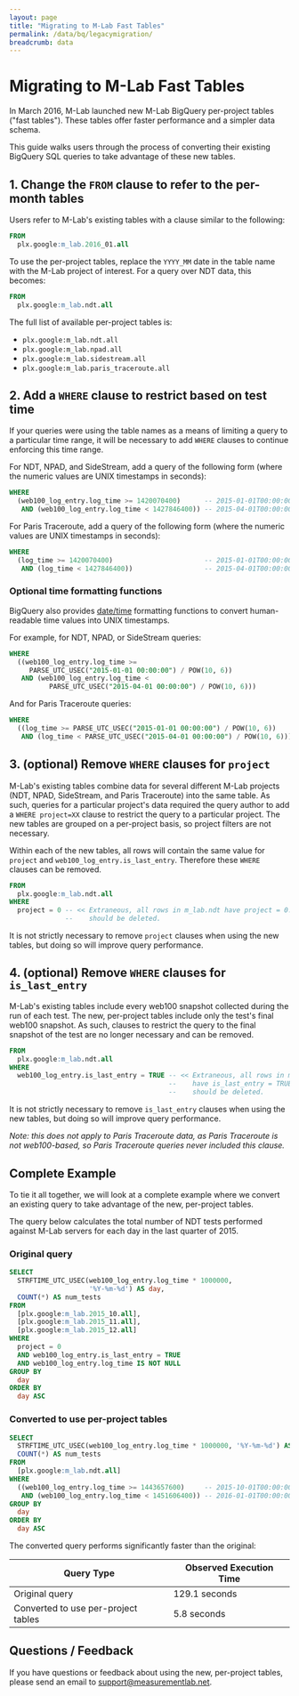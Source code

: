 ```yaml
---
layout: page
title: "Migrating to M-Lab Fast Tables"
permalink: /data/bq/legacymigration/
breadcrumb: data
---
```


# Migrating to M-Lab Fast Tables

In March 2016, M-Lab launched new M-Lab BigQuery per-project tables ("fast tables"). These tables offer faster performance and a simpler data schema.

This guide walks users through the process of converting their existing BigQuery SQL queries to take advantage of these new tables.

## 1. Change the `FROM` clause to refer to the per-month tables

Users refer to M-Lab's existing tables with a clause similar to the following:

~~~sql
FROM
  plx.google:m_lab.2016_01.all
~~~

To use the per-project tables, replace the `YYYY_MM` date in the table name with the M-Lab project of interest. For a query over NDT data, this becomes:

~~~sql
FROM
  plx.google:m_lab.ndt.all
~~~

The full list of available per-project tables is:

* `plx.google:m_lab.ndt.all`
* `plx.google:m_lab.npad.all`
* `plx.google:m_lab.sidestream.all`
* `plx.google:m_lab.paris_traceroute.all`

## 2. Add a `WHERE` clause to restrict based on test time

If your queries were using the table names as a means of limiting a query to a particular time range, it will be necessary to add `WHERE` clauses to continue enforcing this time range.

For NDT, NPAD, and SideStream, add a query of the following form (where the numeric values are UNIX timestamps in seconds):

~~~sql
WHERE
  (web100_log_entry.log_time >= 1420070400)      -- 2015-01-01T00:00:00Z
   AND (web100_log_entry.log_time < 1427846400)) -- 2015-04-01T00:00:00Z
~~~

For Paris Traceroute, add a query of the following form (where the numeric
values are UNIX timestamps in seconds):

~~~sql
WHERE
  (log_time >= 1420070400)                       -- 2015-01-01T00:00:00Z
   AND (log_time < 1427846400))                  -- 2015-04-01T00:00:00Z
~~~

### Optional time formatting functions

BigQuery also provides [date/time](https://cloud.google.com/bigquery/query-reference?hl=en#datetimefunctions) formatting functions to convert human-readable time values into UNIX timestamps.

For example, for NDT, NPAD, or SideStream queries:

~~~sql
WHERE
  ((web100_log_entry.log_time >=
     PARSE_UTC_USEC("2015-01-01 00:00:00") / POW(10, 6))
   AND (web100_log_entry.log_time <
          PARSE_UTC_USEC("2015-04-01 00:00:00") / POW(10, 6)))
~~~

And for Paris Traceroute queries:

~~~sql
WHERE
  ((log_time >= PARSE_UTC_USEC("2015-01-01 00:00:00") / POW(10, 6))
   AND (log_time < PARSE_UTC_USEC("2015-04-01 00:00:00") / POW(10, 6)))
~~~

## 3. (optional) Remove `WHERE` clauses for `project`

M-Lab's existing tables combine data for several different M-Lab projects (NDT, NPAD, SideStream, and Paris Traceroute) into the same table. As such, queries for a particular project's data required the query author to add a `WHERE project=XX` clause to restrict the query to a particular project. The new tables are grouped on a per-project basis, so project filters are not necessary.

Within each of the new tables, all rows will contain the same value for `project` and `web100_log_entry.is_last_entry`. Therefore these `WHERE` clauses can be removed.

~~~sql
FROM
  plx.google:m_lab.ndt.all
WHERE
  project = 0 -- << Extraneous, all rows in m_lab.ndt have project = 0. Clause
              --    should be deleted.
~~~

It is not strictly necessary to remove `project` clauses when using the new tables, but doing so will improve query performance.

## 4. (optional) Remove `WHERE` clauses for `is_last_entry`

M-Lab's existing tables include every web100 snapshot collected during the run of each test. The new, per-project tables include only the test's final web100 snapshot. As such, clauses to restrict the query to the final snapshot of the test are no longer necessary and can be removed.

~~~sql
FROM
  plx.google:m_lab.ndt.all
WHERE
  web100_log_entry.is_last_entry = TRUE -- << Extraneous, all rows in m_lab.ndt
                                        --    have is_last_entry = TRUE. Clause
                                        --    should be deleted.
~~~

It is not strictly necessary to remove `is_last_entry` clauses when using the new tables, but doing so will improve query performance.

*Note: this does not apply to Paris Traceroute data, as Paris Traceroute is not web100-based, so Paris Traceroute queries never included this clause.*

## Complete Example

To tie it all together, we will look at a complete example where we convert an existing query to take advantage of the new, per-project tables.

The query below calculates the total number of NDT tests performed against M-Lab servers for each day in the last quarter of 2015.

### Original query

~~~sql
SELECT
  STRFTIME_UTC_USEC(web100_log_entry.log_time * 1000000,
                    '%Y-%m-%d') AS day,
  COUNT(*) AS num_tests
FROM
  [plx.google:m_lab.2015_10.all],
  [plx.google:m_lab.2015_11.all],
  [plx.google:m_lab.2015_12.all]
WHERE
  project = 0
  AND web100_log_entry.is_last_entry = TRUE
  AND web100_log_entry.log_time IS NOT NULL
GROUP BY
  day
ORDER BY
  day ASC
~~~

### Converted to use per-project tables

~~~sql
SELECT
  STRFTIME_UTC_USEC(web100_log_entry.log_time * 1000000, '%Y-%m-%d') AS day,
  COUNT(*) AS num_tests
FROM
  [plx.google:m_lab.ndt.all]
WHERE
  ((web100_log_entry.log_time >= 1443657600)     -- 2015-10-01T00:00:00Z
   AND (web100_log_entry.log_time < 1451606400)) -- 2016-01-01T00:00:00Z
GROUP BY
  day
ORDER BY
  day ASC
~~~

The converted query performs significantly faster than the original:

| Query Type                          | Observed Execution Time |
|-------------------------------------|-------------------------|
| Original query                      | 129.1 seconds           |
| Converted to use per-project tables | 5.8 seconds             |

## Questions / Feedback

If you have questions or feedback about using the new, per-project tables, please send an email to [support@measurementlab.net](mailto:support@measurementlab.net).
